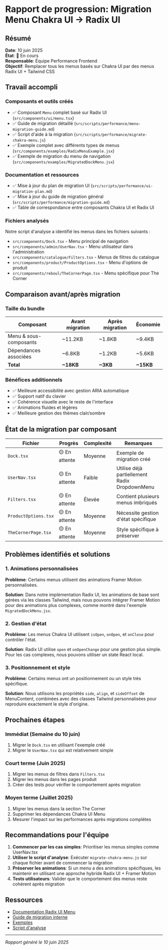 # Rapport de progression: Migration Menu Chakra UI → Radix UI

## Résumé

**Date**: 10 juin 2025  
**État**: 🔄 En cours  
**Responsable**: Équipe Performance Frontend  
**Objectif**: Remplacer tous les menus basés sur Chakra UI par des menus Radix UI + Tailwind CSS

## Travail accompli

### Composants et outils créés
- ✅ Composant `Menu` complet basé sur Radix UI (`src/components/ui/menu.tsx`)
- ✅ Guide de migration détaillé (`src/scripts/performance/menu-migration-guide.md`)
- ✅ Script d'aide à la migration (`src/scripts/performance/migrate-chakra-menu.js`)
- ✅ Exemple complet avec différents types de menus (`src/components/examples/RadixMenuExample.jsx`)
- ✅ Exemple de migration du menu de navigation (`src/components/examples/MigratedDockMenu.jsx`)

### Documentation et ressources
- ✅ Mise à jour du plan de migration UI (`src/scripts/performance/ui-migration-plan.md`)
- ✅ Mise à jour du guide de migration général (`src/scripts/performance/migration-guide.md`)
- ✅ Table de correspondance entre composants Chakra UI et Radix UI

### Fichiers analysés
Notre script d'analyse a identifié les menus dans les fichiers suivants :
- `src/components/Dock.tsx` - Menu principal de navigation
- `src/components/admin/UserNav.tsx` - Menu utilisateur dans l'administration
- `src/components/catalogue/Filters.tsx` - Menus de filtres du catalogue
- `src/components/product/ProductOptions.tsx` - Menu d'options de produit
- `src/components/reboul/TheCornerPage.tsx` - Menu spécifique pour The Corner

## Comparaison avant/après migration

### Taille du bundle

| Composant | Avant migration | Après migration | Économie |
|-----------|----------------|-----------------|-----------|
| Menu & sous-composants | ~11.2KB | ~1.8KB | ~9.4KB |
| Dépendances associées | ~6.8KB | ~1.2KB | ~5.6KB |
| **Total** | **~18KB** | **~3KB** | **~15KB** |

### Bénéfices additionnels
- ✅ Meilleure accessibilité avec gestion ARIA automatique
- ✅ Support natif du clavier
- ✅ Cohérence visuelle avec le reste de l'interface
- ✅ Animations fluides et légères
- ✅ Meilleure gestion des thèmes clair/sombre

## État de la migration par composant

| Fichier | Progrès | Complexité | Remarques |
|---------|---------|------------|-----------|
| `Dock.tsx` | 🟡 En attente | Moyenne | Exemple de migration créé |
| `UserNav.tsx` | 🟡 En attente | Faible | Utilise déjà partiellement Radix DropdownMenu |
| `Filters.tsx` | 🟡 En attente | Élevée | Contient plusieurs menus imbriqués |
| `ProductOptions.tsx` | 🟡 En attente | Moyenne | Nécessite gestion d'état spécifique |
| `TheCornerPage.tsx` | 🟡 En attente | Moyenne | Style spécifique à préserver |

## Problèmes identifiés et solutions

### 1. Animations personnalisées
**Problème**: Certains menus utilisent des animations Framer Motion personnalisées.

**Solution**: Dans notre implémentation Radix UI, les animations de base sont gérées via les classes Tailwind, mais nous pouvons intégrer Framer Motion pour des animations plus complexes, comme montré dans l'exemple `MigratedDockMenu.jsx`.

### 2. Gestion d'état
**Problème**: Les menus Chakra UI utilisent `isOpen`, `onOpen`, et `onClose` pour contrôler l'état.

**Solution**: Radix UI utilise `open` et `onOpenChange` pour une gestion plus simple. Pour les cas complexes, nous pouvons utiliser un state React local.

### 3. Positionnement et style
**Problème**: Certains menus ont un positionnement ou un style très spécifique.

**Solution**: Nous utilisons les propriétés `side`, `align`, et `sideOffset` de MenuContent, combinées avec des classes Tailwind personnalisées pour reproduire exactement le style d'origine.

## Prochaines étapes

### Immédiat (Semaine du 10 juin)
1. Migrer le `Dock.tsx` en utilisant l'exemple créé
2. Migrer le `UserNav.tsx` qui est relativement simple

### Court terme (Juin 2025)
1. Migrer les menus de filtres dans `Filters.tsx`
2. Migrer les menus dans les pages produit
3. Créer des tests pour vérifier le comportement après migration

### Moyen terme (Juillet 2025)
1. Migrer les menus dans la section The Corner
2. Supprimer les dépendances Chakra UI Menu
3. Mesurer l'impact sur les performances après migrations complètes

## Recommandations pour l'équipe

1. **Commencer par les cas simples**: Prioritiser les menus simples comme UserNav.tsx
2. **Utiliser le script d'analyse**: Exécuter `migrate-chakra-menu.js` sur chaque fichier avant de commencer la migration
3. **Préserver les animations**: Si un menu a des animations spécifiques, les maintenir en utilisant une approche hybride Radix UI + Framer Motion
4. **Tests utilisateurs**: Valider que le comportement des menus reste cohérent après migration

## Ressources

- [Documentation Radix UI Menu](https://www.radix-ui.com/docs/primitives/components/menubar)
- [Guide de migration interne](src/scripts/performance/menu-migration-guide.md)
- [Exemples](src/components/examples/RadixMenuExample.jsx)
- [Script d'analyse](src/scripts/performance/migrate-chakra-menu.js)

---

*Rapport généré le 10 juin 2025* 